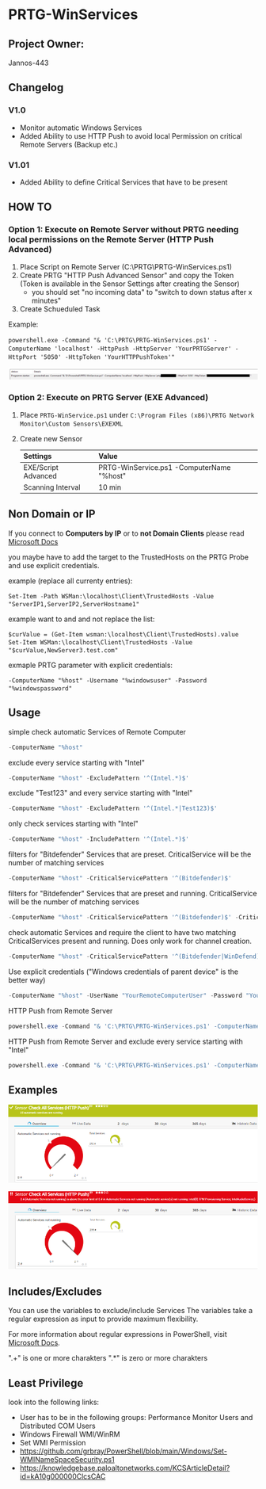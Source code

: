 # PRTG-WinServices

## Project Owner:

Jannos-443

## Changelog
### V1.0
- Monitor automatic Windows Services
- Added Ability to use HTTP Push to avoid local Permission on critical Remote Servers (Backup etc.)
### V1.01
- Added Ability to define Critical Services that have to be present

## HOW TO
### Option 1: Execute on Remote Server without PRTG needing local permissions on the Remote Server (HTTP Push Advanced)
1. Place Script on Remote Server (C:\PRTG\PRTG-WinServices.ps1)
2. Create PRTG "HTTP Push Advanced Sensor" and copy the Token (Token is available in the Sensor Settings after creating the Sensor)
   - you should set "no incoming data" to "switch to down status after x minutes"
3. Create Schueduled Task

Example:

`powershell.exe -Command "& 'C:\PRTG\PRTG-WinServices.ps1' -ComputerName 'localhost' -HttpPush -HttpServer 'YourPRTGServer' -HttpPort '5050' -HttpToken 'YourHTTPPushToken'"`

![task](media/task.png)


### Option 2: Execute on PRTG Server (EXE Advanced)
1. Place `PRTG-WinService.ps1` under `C:\Program Files (x86)\PRTG Network Monitor\Custom Sensors\EXEXML`

3. Create new Sensor

   | Settings | Value |
   | --- | --- |
   | EXE/Script Advanced | PRTG-WinService.ps1 -ComputerName "%host" |
   | Scanning Interval | 10 min |

## Non Domain or IP

If you connect to **Computers by IP** or to **not Domain Clients** please read [Microsoft Docs](https://docs.microsoft.com/en-us/powershell/module/microsoft.powershell.core/about/about_remote_troubleshooting?view=powershell-7.1#how-to-use-an-ip-address-in-a-remote-command)

you maybe have to add the target to the TrustedHosts on the PRTG Probe and use explicit credentials.

example (replace all currenty entries):

    Set-Item -Path WSMan:\localhost\Client\TrustedHosts -Value "ServerIP1,ServerIP2,ServerHostname1"

example want to and and not replace the list:

    $curValue = (Get-Item wsman:\localhost\Client\TrustedHosts).value
    Set-Item WSMan:\localhost\Client\TrustedHosts -Value "$curValue,NewServer3.test.com"

exmaple PRTG parameter with explicit credentials:

    -ComputerName "%host" -Username "%windowsuser" -Password "%windowspassword"


## Usage
simple check automatic Services of Remote Computer
```powershell
-ComputerName "%host"
```

exclude every service starting with "Intel"
```powershell
-ComputerName "%host" -ExcludePattern '^(Intel.*)$'
```

exclude "Test123" and every service starting with "Intel"
```powershell
-ComputerName "%host" -ExcludePattern '^(Intel.*|Test123)$'
```

only check services starting with "Intel"
```powershell
-ComputerName "%host" -IncludePattern '^(Intel.*)$'
```

filters for "Bitdefender" Services that are preset. CriticalService will be the number of matching services
```powershell
-ComputerName "%host" -CriticalServicePattern '^(Bitdefender)$'
```

filters for "Bitdefender" Services that are preset and running. CriticalService will be the number of matching services
```powershell
-ComputerName "%host" -CriticalServicePattern '^(Bitdefender)$' -CriticalServiceMustRun
```

check automatic Services and require the client to have two matching CriticalServices present and running. Does only work for channel creation.
```powershell
-ComputerName "%host" -CriticalServicePattern '^(Bitdefender|WinDefend)$' -CriticalServiceMustRun -CriticalServiceLimit 2
```

Use explicit credentials ("Windows credentials of parent device" is the better way)
```powershell
-ComputerName "%host" -UserName "YourRemoteComputerUser" -Password "YourRemoteComputerPassword"
```

HTTP Push from Remote Server
```powershell
powershell.exe -Command "& 'C:\PRTG\PRTG-WinServices.ps1' -ComputerName 'localhost' -HttpPush -HttpServer 'YourPRTGServer' -HttpPort '5050' -HttpToken 'YourHTTPPushToken'"
```

HTTP Push from Remote Server and exclude every service starting with "Intel"
```powershell
powershell.exe -Command "& 'C:\PRTG\PRTG-WinServices.ps1' -ComputerName 'localhost' -HttpPush -HttpServer 'YourPRTGServer' -HttpPort '5050' -HttpToken 'YourHTTPPushToken' -ExcludePattern '^(Intel.*)$'"
```



## Examples

![PRTG-WinService](media/ok.png)

![PRTG-WinService](media/error.png)

## Includes/Excludes

You can use the variables to exclude/include Services
The variables take a regular expression as input to provide maximum flexibility.

For more information about regular expressions in PowerShell, visit [Microsoft Docs](https://docs.microsoft.com/en-us/powershell/module/microsoft.powershell.core/about/about_regular_expressions).

".+" is one or more charakters
".*" is zero or more charakters

## Least Privilege
look into the following links:
 - User has to be in the following groups: Performance Monitor Users and Distributed COM Users
 - Windows Firewall WMI/WinRM
 - Set WMI Permission
  - https://github.com/grbray/PowerShell/blob/main/Windows/Set-WMINameSpaceSecurity.ps1
  - https://knowledgebase.paloaltonetworks.com/KCSArticleDetail?id=kA10g000000ClcsCAC